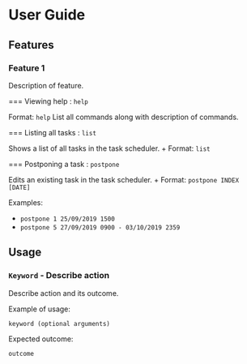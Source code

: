 # User Guide

## Features 

### Feature 1 
Description of feature.


=== Viewing help : `help`

Format: `help`
List all commands along with description of commands.

=== Listing all tasks : `list`

Shows a list of all tasks in the task scheduler. +
Format: `list`


=== Postponing a task : `postpone`

Edits an existing task in the task scheduler. +
Format: `postpone INDEX [DATE]`

Examples:

* `postpone 1 25/09/2019 1500`
* `postpone 5 27/09/2019 0900 - 03/10/2019 2359`


## Usage

### `Keyword` - Describe action

Describe action and its outcome.

Example of usage: 

`keyword (optional arguments)`

Expected outcome:

`outcome`
